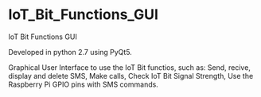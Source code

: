 # IoT_Bit_Functions_GUI
IoT Bit Functions GUI

Developed in python 2.7 using PyQt5.

Graphical User Interface to use the IoT Bit functios, such as:
Send, recive, display and delete SMS, Make calls, Check IoT Bit Signal Strength, Use the Raspberry Pi GPIO pins with SMS commands.
